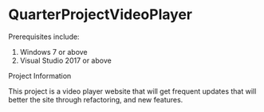 # QuarterProjectVideoPlayer

Prerequisites include:

1. Windows 7 or above
2. Visual Studio 2017 or above

Project Information

This project is a video player website that will get frequent updates that will 
better the site through refactoring, and new features.
